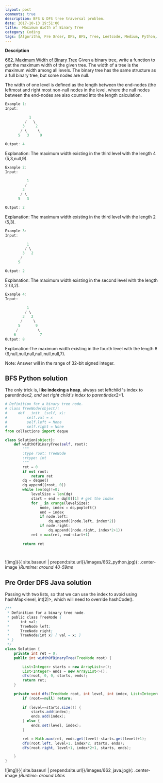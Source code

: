```yaml
---
layout: post
comments: true
description: BFS & DFS tree traversal problem.
date: 2017-10-13 19:51:00
title:  Maximum Width of Binary Tree
category: Coding
tags: [Algorithm, Pre Order, DFS, BFS, Tree, Leetcode, Medium, Python, Java]
---
```


**Description**

[662. Maximum Width of Binary Tree](https://leetcode.com/problems/maximum-width-of-binary-tree/description/)
Given a binary tree, write a function to get the maximum width of the given tree. The width of a tree is the maximum width among all levels. The binary tree has the same structure as a full binary tree, but some nodes are null.

The width of one level is defined as the length between the end-nodes (the leftmost and right most non-null nodes in the level, where the null nodes between the end-nodes are also counted into the length calculation.
```java
Example 1:
Input: 

           1
         /   \
        3     2
       / \     \  
      5   3     9 

Output: 4
```
Explanation: The maximum width existing in the third level with the length 4 (5,3,null,9).
```java
Example 2:
Input: 

          1
         /  
        3    
       / \       
      5   3     

Output: 2
```
Explanation: The maximum width existing in the third level with the length 2 (5,3).
```java
Example 3:
Input: 

          1
         / \
        3   2 
       /        
      5      

Output: 2
```
Explanation: The maximum width existing in the second level with the length 2 (3,2).
```java
Example 4:
Input: 

          1
         / \
        3   2
       /     \  
      5       9 
     /         \
    6           7
Output: 8
```
Explanation:The maximum width existing in the fourth level with the length 8 (6,null,null,null,null,null,null,7).


Note: Answer will in the range of 32-bit signed integer.


## BFS Python solution
The only trick is, **like indexing a heap**, always set leftchild 's index to parentIndex*2, and set right child's index to parentIndex*2+1.

```python
# Definition for a binary tree node.
# class TreeNode(object):
#     def __init__(self, x):
#         self.val = x
#         self.left = None
#         self.right = None
from collections import deque

class Solution(object):
    def widthOfBinaryTree(self, root):
        """
        :type root: TreeNode
        :rtype: int
        """
        ret = 0
        if not root:
            return ret
        dq = deque()
        dq.append((root, 0))
        while len(dq)!=0:
            levelSize = len(dq)
            start = end = dq[0][1] # get the index
            for _ in xrange(levelSize):
                node, index = dq.popleft()
                end = index
                if node.left:
                    dq.append((node.left, index*2))
                if node.right:
                    dq.append((node.right, index*2+1))
            ret = max(ret, end-start+1)
            
        return ret
                    
                    
```

![img]({{ site.baseurl | prepend:site.url}}/images/662_python.jpg){: .center-image }*Runtime: around 40-59ms*

## Pre Order DFS Java solution
Passing with two lists, so that we can use the index to avoid using hashMap<level, int[2]>, which will need to override hashCode().

```java
/**
 * Definition for a binary tree node.
 * public class TreeNode {
 *     int val;
 *     TreeNode left;
 *     TreeNode right;
 *     TreeNode(int x) { val = x; }
 * }
 */
class Solution {
    private int ret = 0;
    public int widthOfBinaryTree(TreeNode root) {

        List<Integer> starts = new ArrayList<>();
        List<Integer> ends = new ArrayList<>();
        dfs(root, 0, 0, starts, ends);
        return ret;
    }
    
    private void dfs(TreeNode root, int level, int index, List<Integer> starts, List<Integer> ends) {
        if (root==null) return;
        
        if (level==starts.size()) {
            starts.add(index);
            ends.add(index);
        } else {
            ends.set(level, index);
        }

        ret = Math.max(ret, ends.get(level)-starts.get(level)+1);
        dfs(root.left, level+1, index*2, starts, ends);
        dfs(root.right, level+1, index*2+1, starts, ends);

    }
}
```

![img]({{ site.baseurl | prepend:site.url}}/images/662_java.jpg){: .center-image }*Runtime: around 13ms*